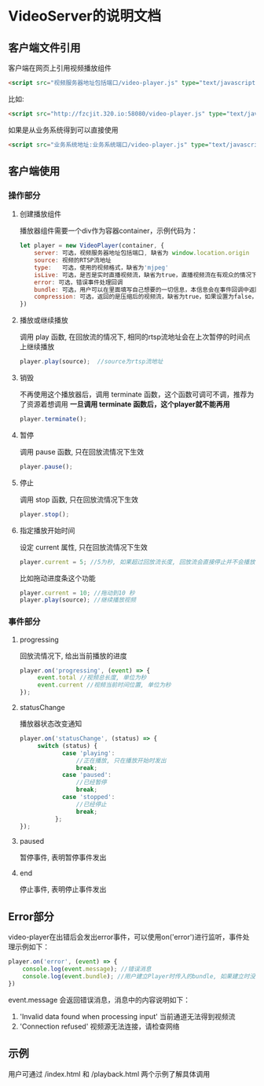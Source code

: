 # VideoServer的说明文档

## 客户端文件引用

客户端在网页上引用视频播放组件

```html
<script src="视频服务器地址包括端口/video-player.js" type="text/javascript"></script>
```

比如:

```html
<script src="http://fzcjit.320.io:58080/video-player.js" type="text/javascript"></script>
```

如果是从业务系统得到可以直接使用

```html
<script src="业务系统地址:业务系统端口/video-player.js" type="text/javascript"></script>
```



## 客户端使用

### 操作部分

1. 创建播放组件

   播放器组件需要一个div作为容器container，示例代码为：

   ```javascript
   let player = new VideoPlayer(container, {
       server: 可选，视频服务器地址包括端口, 缺省为 window.location.origin
       source: 视频的RTSP流地址
       type:   可选，使用的视频格式，缺省为'mjpeg'
       isLive: 可选，是否是实时直播视频流，缺省为true，直播视频流在有观众的情况下，不会结束视频流推送
       error: 可选，错误事件处理回调
       bundle: 可选，用户可以在里面填写自己想要的一切信息，本信息会在事件回调中返回给用户,
       compression: 可选，返回的是压缩后的视频流，缺省为true，如果设置为false，这返回原始流，
   })
   ```

2. 播放或继续播放

   调用 play 函数, 在回放流的情况下, 相同的rtsp流地址会在上次暂停的时间点上继续播放

   ```javascript
   player.play(source);  //source为rtsp流地址
   ```

3. 销毁

   不再使用这个播放器后，调用 terminate 函数，这个函数可调可不调，推荐为了资源着想调用
   **一旦调用 terminate 函数后，这个player就不能再用**

   ```javascript
   player.terminate();
   ```

4. 暂停

   调用 pause 函数, 只在回放流情况下生效

   ```javascript
   player.pause();
   ```

5. 停止

   调用 stop 函数, 只在回放流情况下生效

   ```javascript
   player.stop();
   ```

6. 指定播放开始时间

   设定 current 属性, 只在回放流情况下生效

   ```javascript
   player.current = 5; //5为秒, 如果超过回放流长度, 回放流会直接停止并不会播放
   ```
   比如拖动进度条这个功能
   
   ```javascript
   player.current = 10; //拖动到10 秒
   player.play(source); //继续播放视频
   ```
   

### 事件部分

1. progressing

   回放流情况下, 给出当前播放的进度

   ```javascript
   player.on('progressing', (event) => {
        event.total //视频总长度, 单位为秒
        event.current //视频当前时间位置, 单位为秒
   });
   ```

2. statusChange

   播放器状态改变通知

   ```javascript
   player.on('statusChange', (status) => {
        switch (status) {
               case 'playing': 
                   //正在播放, 只在播放开始时发出
                   break;
               case 'paused':
                   //已经暂停
                   break;
               case 'stopped':
                   //已经停止
                   break;    
             };
   });
   ```

3. paused

   暂停事件, 表明暂停事件发出

4. end

   停止事件, 表明停止事件发出


## Error部分

video-player在出错后会发出error事件，可以使用on('error')进行监听，事件处理示例如下：

```javascript
player.on('error', (event) => {
    console.log(event.message); //错误消息
    console.log(event.bundle); //用户建立Player时传入的bundle, 如果建立时没有传入，这里返回{}对象
})
```

event.message 会返回错误消息，消息中的内容说明如下：

1. 'Invalid data found when processing input' 当前通道无法得到视频流
2. 'Connection refused' 视频源无法连接，请检查网络

## 示例

用户可通过 /index.html 和 /playback.html 两个示例了解具体调用
